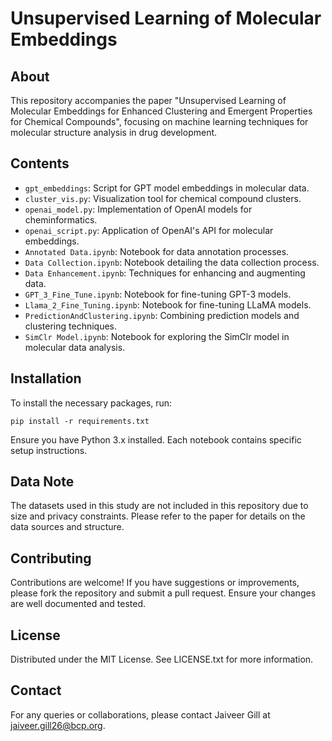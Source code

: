 
# Unsupervised Learning of Molecular Embeddings

## About
This repository accompanies the paper "Unsupervised Learning of Molecular Embeddings for Enhanced Clustering and Emergent Properties for Chemical Compounds", focusing on machine learning techniques for molecular structure analysis in drug development.

## Contents
- `gpt_embeddings`: Script for GPT model embeddings in molecular data.
- `cluster_vis.py`: Visualization tool for chemical compound clusters.
- `openai_model.py`: Implementation of OpenAI models for cheminformatics.
- `openai_script.py`: Application of OpenAI's API for molecular embeddings.
- `Annotated Data.ipynb`: Notebook for data annotation processes.
- `Data Collection.ipynb`: Notebook detailing the data collection process.
- `Data Enhancement.ipynb`: Techniques for enhancing and augmenting data.
- `GPT_3_Fine_Tune.ipynb`: Notebook for fine-tuning GPT-3 models.
- `Llama_2_Fine_Tuning.ipynb`: Notebook for fine-tuning LLaMA models.
- `PredictionAndClustering.ipynb`: Combining prediction models and clustering techniques.
- `SimClr Model.ipynb`: Notebook for exploring the SimClr model in molecular data analysis.

## Installation
To install the necessary packages, run:
```
pip install -r requirements.txt
```
Ensure you have Python 3.x installed. Each notebook contains specific setup instructions.

## Data Note
The datasets used in this study are not included in this repository due to size and privacy constraints. Please refer to the paper for details on the data sources and structure.

## Contributing
Contributions are welcome! If you have suggestions or improvements, please fork the repository and submit a pull request. Ensure your changes are well documented and tested.

## License
Distributed under the MIT License. See LICENSE.txt for more information.

## Contact
For any queries or collaborations, please contact Jaiveer Gill at jaiveer.gill26@bcp.org.
